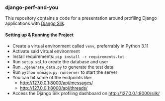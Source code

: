 ### django-perf-and-you

This repository contains a code for a presentation around
profiling Django applications with [Django Silk](https://github.com/jazzband/django-silk).

#### Setting up & Running the Project

- Create a virtual environment called `venv`, preferrably in Python 3.11
- Activate said virtual environment
- Install requirements: `pip install -r requirements.txt`
- Run `setup.sql` to create the database and user
- Run `./generate_data.py` to generate the test data
- Run `python manage.py runserver` to start the server
- You can hit some of the endpoints like:
    - http://127.0.0.1:8000/api/messages/
    - http://127.0.0.1:8000/api/threads/
- Access the Django Silk profiling dashboard on http://127.0.0.1:8000/silk/

